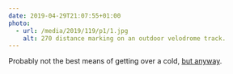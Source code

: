```yaml
---
date: 2019-04-29T21:07:55+01:00
photo:
  - url: /media/2019/119/p1/1.jpg
    alt: 270 distance marking on an outdoor velodrome track.
---
```


Probably not the best means of getting over a cold, [but anyway](https://strava.app.link/4T3EMZS2hW).
